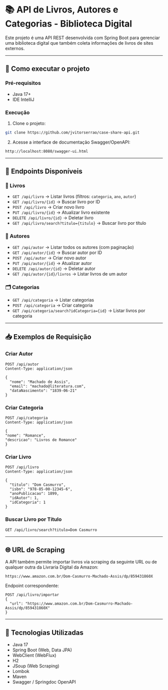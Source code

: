 # 📚 API de Livros, Autores e Categorias - Biblioteca Digital

Este projeto é uma API REST desenvolvida com Spring Boot para gerenciar uma biblioteca digital que também coleta informações de livros de sites externos.

---

## 🚀 Como executar o projeto

### Pré-requisitos

- Java 17+
- IDE IntelliJ

### Execução

1. Clone o projeto:

```bash
git clone https://github.com/jvitorserrao/case-share-api.git
```

2. Acesse a interface de documentação Swagger/OpenAPI:

```
http://localhost:8080/swagger-ui.html
```

---

## 📌 Endpoints Disponíveis

### 📖 Livros

- `GET /api/livro` → Listar livros (filtros: `categoria`, `ano`, `autor`)
- `GET /api/livro/{id}` → Buscar livro por ID
- `POST /api/livro` → Criar novo livro
- `PUT /api/livro/{id}` → Atualizar livro existente
- `DELETE /api/livro/{id}` → Deletar livro
- `GET /api/livro/search?titulo={titulo}` → Buscar livro por título

### 👤 Autores

- `GET /api/autor` → Listar todos os autores (com paginação)
- `GET /api/autor/{id}` → Buscar autor por ID
- `POST /api/autor` → Criar novo autor
- `PUT /api/autor/{id}` → Atualizar autor
- `DELETE /api/autor/{id}` → Deletar autor
- `GET /api/autor/{id}/livros` → Listar livros de um autor

### 🗂 Categorias

- `GET /api/categoria` → Listar categorias
- `POST /api/categoria` → Criar categoria
- `GET /api/categoria/search?idCategoria={id}` → Listar livros por categoria

---

## 📥 Exemplos de Requisição

### Criar Autor

```http
POST /api/autor
Content-Type: application/json

{
  "nome": "Machado de Assis",
  "email": "machado@literatura.com",
  "dataNascimento": "1839-06-21"
}
```

### Criar Categoria

```http
POST /api/categoria
Content-Type: application/json

{
"nome": "Romance",
"descricao": "Livros de Romance"
}
```

### Criar Livro

```http
POST /api/livro
Content-Type: application/json

{
  "titulo": "Dom Casmurro",
  "isbn": "978-85-00-12345-6",
  "anoPublicacao": 1899,
  "idAutor": 1,
  "idCategoria": 1
}
```

### Buscar Livro por Título

```http
GET /api/livro/search?titulo=Dom Casmurro
```

---

## 🌐 URL de Scraping

A API também permite importar livros via scraping da seguinte URL ou de qualquer outra da Livraria Digital da Amazon:

```
https://www.amazon.com.br/Dom-Casmurro-Machado-Assis/dp/859431860X
```

Endpoint correspondente:
```http
POST /api/livro/importar
{
  "url": "https://www.amazon.com.br/Dom-Casmurro-Machado-Assis/dp/859431860X"
}
```

---

## 🧰 Tecnologias Utilizadas

- Java 17
- Spring Boot (Web, Data JPA)
- WebClient (WebFlux)
- H2
- JSoup (Web Scraping)
- Lombok
- Maven
- Swagger / Springdoc OpenAPI